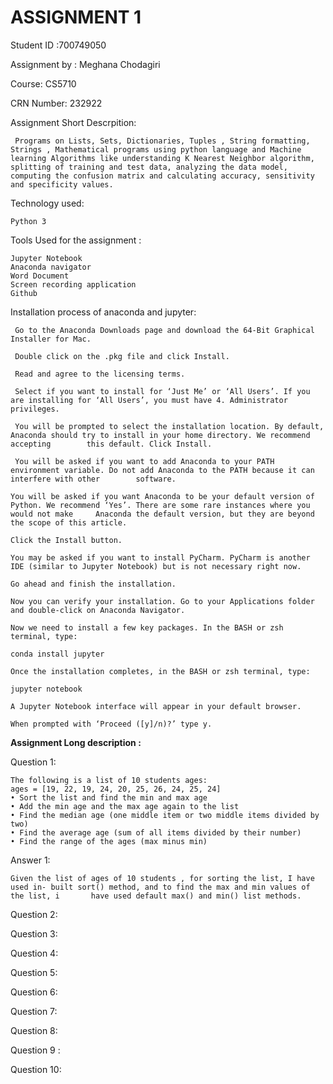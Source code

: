 # **ASSIGNMENT 1**

  Student ID :700749050
  
  Assignment by : Meghana Chodagiri
  
  Course: CS5710
  
  CRN Number: 232922
  
 Assignment Short Descrpition:
 
     Programs on Lists, Sets, Dictionaries, Tuples , String formatting, Strings , Mathematical programs using python language and Machine learning Algorithms like understanding K Nearest Neighbor algorithm, splitting of training and test data, analyzing the data model, computing the confusion matrix and calculating accuracy, sensitivity and specificity values.

Technology used:
          
    Python 3

Tools Used for the assignment :
        
    Jupyter Notebook
    Anaconda navigator
    Word Document
    Screen recording application
    Github
 
Installation process of anaconda and jupyter: 

     Go to the Anaconda Downloads page and download the 64-Bit Graphical Installer for Mac.

     Double click on the .pkg file and click Install.

     Read and agree to the licensing terms.

     Select if you want to install for ‘Just Me’ or ‘All Users’. If you are installing for ‘All Users’, you must have 4. Administrator privileges.

     You will be prompted to select the installation location. By default, Anaconda should try to install in your home directory. We recommend accepting        this default. Click Install.

     You will be asked if you want to add Anaconda to your PATH environment variable. Do not add Anaconda to the PATH because it can interfere with other        software.

    You will be asked if you want Anaconda to be your default version of Python. We recommend ‘Yes’. There are some rare instances where you would not make     Anaconda the default version, but they are beyond the scope of this article.

    Click the Install button.

    You may be asked if you want to install PyCharm. PyCharm is another IDE (similar to Jupyter Notebook) but is not necessary right now.

    Go ahead and finish the installation.

    Now you can verify your installation. Go to your Applications folder and double-click on Anaconda Navigator.

    Now we need to install a few key packages. In the BASH or zsh terminal, type:

    conda install jupyter

    Once the installation completes, in the BASH or zsh terminal, type:

    jupyter notebook

    A Jupyter Notebook interface will appear in your default browser.

    When prompted with ‘Proceed ([y]/n)?’ type y.


**Assignment Long description :**

Question 1:

    The following is a list of 10 students ages:
    ages = [19, 22, 19, 24, 20, 25, 26, 24, 25, 24]
    • Sort the list and find the min and max age
    • Add the min age and the max age again to the list
    • Find the median age (one middle item or two middle items divided by two)
    • Find the average age (sum of all items divided by their number)
    • Find the range of the ages (max minus min)
Answer 1:
      
    Given the list of ages of 10 students , for sorting the list, I have used in- built sort() method, and to find the max and min values of the list, i       have used default max() and min() list methods. 

Question 2:

Question 3:

Question 4:

Question 5:

Question 6:

Question 7:

Question 8:

Question 9 :

Question 10:








